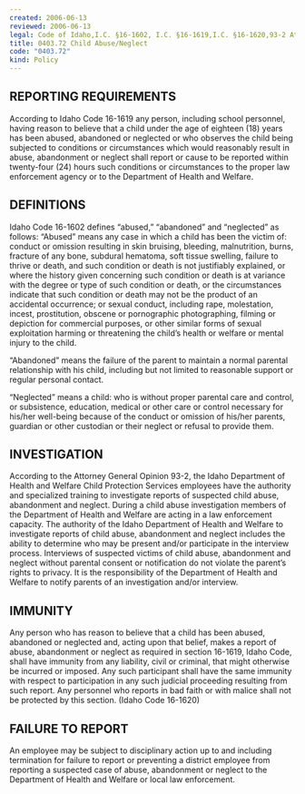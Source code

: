 ```yaml
---
created: 2006-06-13
reviewed: 2006-06-13
legal: Code of Idaho,I.C. §16-1602, I.C. §16-1619,I.C. §16-1620,93-2 Attorney General Opinion,93-2 Attorney General Opinion
title: 0403.72 Child Abuse/Neglect
code: "0403.72"
kind: Policy
---
```


## REPORTING REQUIREMENTS

According to Idaho Code 16-1619 any person, including school personnel, having reason to believe that a child under the age of eighteen (18) years has been abused, abandoned or neglected or who observes the child being subjected to conditions or circumstances which would reasonably result in abuse, abandonment or neglect shall report or cause to be reported within twenty-four (24) hours such conditions or circumstances to the proper law enforcement agency or to the Department of Health and Welfare.

## DEFINITIONS

Idaho Code 16-1602 defines “abused,” “abandoned” and “neglected” as follows: “Abused” means any case in which a child has been the victim of: conduct or omission resulting in skin bruising, bleeding, malnutrition, burns, fracture of any bone, subdural hematoma, soft tissue swelling, failure to thrive or death, and such condition or death is not justifiably explained, or where the history given concerning such condition or death is at variance with the degree or type of such condition or death, or the circumstances indicate that such condition or death may not be the product of an accidental occurrence; or sexual conduct, including rape, molestation, incest, prostitution, obscene or pornographic photographing, filming or depiction for commercial purposes, or other similar forms of sexual exploitation harming or threatening the child’s health or welfare or mental injury to the child.

“Abandoned” means the failure of the parent to maintain a normal parental relationship with his child, including but not limited to reasonable support or regular personal contact.

“Neglected” means a child: who is without proper parental care and control, or subsistence, education, medical or other care or control necessary for his/her well-being because of the conduct or omission of his/her parents, guardian or other custodian or their neglect or refusal to provide them.

## INVESTIGATION

According to the Attorney General Opinion 93-2, the Idaho Department of Health and Welfare Child Protection Services employees have the authority and specialized training to investigate reports of suspected child abuse, abandonment and neglect. During a child abuse investigation members of the Department of Health and Welfare are acting in a law enforcement capacity. The authority of the Idaho Department of Health and Welfare to investigate reports of child abuse, abandonment and neglect includes the ability to determine who may be present and/or participate in the interview process. Interviews of suspected victims of child abuse, abandonment and neglect without parental consent or notification do not violate the parent’s rights to privacy. It is the responsibility of the Department of Health and Welfare to notify parents of an investigation and/or interview.

## IMMUNITY

Any person who has reason to believe that a child has been abused, abandoned or neglected and, acting upon that belief, makes a report of abuse, abandonment or neglect as required in section 16-1619, Idaho Code, shall have immunity from any liability, civil or criminal, that might otherwise be incurred or imposed. Any such participant shall have the same immunity with respect to participation in any such judicial proceeding resulting from such report. Any personnel who reports in bad faith or with malice shall not be protected by this section. (Idaho Code 16-1620)

## FAILURE TO REPORT

An employee may be subject to disciplinary action up to and including termination for failure to report or preventing a district employee from reporting a suspected case of abuse, abandonment or neglect to the Department of Health and Welfare or local law enforcement.

